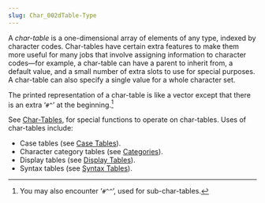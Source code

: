 ```yaml
---
slug: Char_002dTable-Type
---
```


A *char-table* is a one-dimensional array of elements of any type, indexed by character codes. Char-tables have certain extra features to make them more useful for many jobs that involve assigning information to character codes—for example, a char-table can have a parent to inherit from, a default value, and a small number of extra slots to use for special purposes. A char-table can also specify a single value for a whole character set.

The printed representation of a char-table is like a vector except that there is an extra ‘`#^`’ at the beginning.[^1]

See [Char-Tables](/docs/elisp/Char_002dTables), for special functions to operate on char-tables. Uses of char-tables include:

*   Case tables (see [Case Tables](/docs/elisp/Case-Tables)).
*   Character category tables (see [Categories](/docs/elisp/Categories)).
*   Display tables (see [Display Tables](/docs/elisp/Display-Tables)).
*   Syntax tables (see [Syntax Tables](/docs/elisp/Syntax-Tables)).

[^1]: You may also encounter ‘`#^^`’, used for sub-char-tables.
